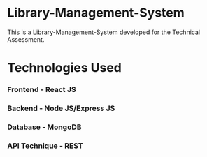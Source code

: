# Library-Management-System
This is a Library-Management-System developed for the Technical Assessment.
# Technologies Used 
### Frontend - React JS 
### Backend - Node JS/Express JS 
### Database - MongoDB 
### API Technique - REST
